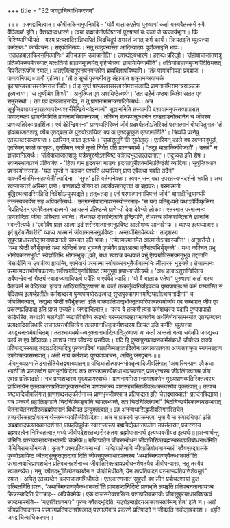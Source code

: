 +++
title = "32 जगद्वाचित्वाधिकरणम्"

+++
॥जगद्वाचित्वात्॥ कौषीतकिनामुपनिषदि - 'योवै बालाकएतेषां पुरुषाणां कर्ता यस्यवैतत्कर्म सवै वैदितव्य' इति। वैशब्दोऽवधारणे। त्वया ब्रह्मत्वेनोपदिष्टानां पुरुषाणां यः कर्ता ते यत्कार्यभूताः। किं विशिष्याभिधीयते। यस्य प्रत्यक्षादिसन्निधापितं चिदचिद्रूपं समस्तं जगत् कर्म कार्यं। क्रियतइति व्युत्पत्त्या कर्मशब्दः" कार्यवचनः। सएववेदितव्यः। नतु त्वदुपन्यस्ता आदित्यादयः पूर्वोक्ताइति भावः। 'ततउहबालाकिस्समित्पाणिः" प्रतिचक्राम उपायानीति'। उशब्दोऽवधारणे। हशब्दः प्रसिद्धौ। 'तंहोवाचाजातशत्रुः प्रतिलोमरूपमेवस्यात् यत्क्षत्रियो ब्राह्मणमुपनयेत् एहिव्येवत्वा ज्ञापयियिष्यामीति'। क्षत्रियोब्राह्मणमुपनयेदितियत्तत् विपरीतरूपमेव स्यात्। अतएहित्वामुपनयनमन्तरेण ब्रह्मविज्ञापयिष्यामि। 'तंह पाणावभिपद्य प्रवव्राज'। पाणावभिपद्य=पाणौ गृहीत्वा। 'तौ ह सुप्तं पुरुषमीयतुः तंहाजात शत्रुरामन्त्रयांचक्रे बृहन्पाण्डरवासस्सोमराज'न्निति। तं ह सुप्तं पाण्डरवासस्त्वसोमराजत्वादि प्राणनामभिरामन्त्रयाञ्चक्र इत्यन्वयः। 'स तूष्णीमेव शिश्ये'। अनुत्थित एव अशयिष्टेत्यर्थः। 'तत उहैनं यष्ठ्या चिक्षेप सतत एव समुत्तस्थौ'। तत एव दण्डताडनादेव, न तु प्राणनामामन्त्रणादिनेत्यर्थः। अत्र सुषुप्तिदशायामुपरतव्यापरेभ्यश्शरीरेन्द्रियेभ्योऽन्यत्वं" सुज्ञानमिति तस्यामपि दशायामनुपरतव्यापारात् प्राणादन्यत्वं ज्ञापनीयमिति प्राणनामभिरामन्त्रणम्। तस्मिन् सत्यप्यनुत्थानेन दण्डताडनोत्थानेन च जीवस्य प्राणव्यतिरेकः प्रदर्शितः। एवं देहेन्द्रियमनः" प्राणव्यतिरिक्तं जीवं प्रदर्श्यततोऽतिरिक्तं परमात्मानं बोधयितुमाह-'तं होवाचाजातशत्रुः क्वैष एतद्बालाके पुरुषोऽशयिष्ट क्व वा एतदबूत्कुत एतदागादिति'। त्रिष्वपि प्रश्नेषु एतच्छब्दस्सप्तम्यन्तः। एतस्मिन् काल इत्यर्थः। 'सुपांसुलुगि'ति सुपोलुक्। एतस्मिन् काले क्व स्वप्नमनुभूतं, एतस्मिन् काले क्वसुप्तः, एतस्मिन् काले कुतो निर्गत एति प्रश्नत्रयार्थः। 'तदुह बालाकिर्नविजज्ञौ'। उत्तरं" न ज्ञातवानित्यर्थः। 'तंहोवाचाजातशत्रुः यत्रैषपुरुषोऽशयिष्ट यत्रैतदभूद्यतएतदागात्'। तदुच्यत इति शेषः। स्वप्नस्थानप्रश्नं प्रतिवक्ति - 'हिता नाम हृदयस्य नाड्यः हृदयात्पुरीततमभिप्रतिष्ठंती'त्यादिना। सुषुप्तिश्थान प्रश्नस्योत्तरमाह- 'यदा सुप्तो न कञ्चन पश्यति अथास्मिन् प्राण एवैकधा भवति तदैनं" वाक्सर्वैर्नामभिस्सहाप्येती'त्यादिना। 'सुप्त' इति वर्तमानेक्तः। स्वपन् सन् यदा उपरतस्वप्नदर्शनो भवति। अथ स्वप्नानन्तरं अस्मिन् प्राणे। प्राणशब्दो योगेन वा अपर्यवसानवृत्त्या वा ब्रह्मपरः। परमात्मनो बुद्धिस्थत्वादस्मिन्निति निर्देशोऽप्युपपद्यते। तत्=तदा। एनं परमात्मानमपियन्तं जीवं" वागादीन्द्रियाण्यपि तत्तत्स्वकार्येण सह अपियंतीत्यर्थः। उद्गमनोपादानप्रश्नस्योत्तरमाह- 'स यदा प्रतिबुध्यते यथाऽग्रेर्विष्फुलिंगा विप्रतिष्ठेरन् एवमेवैतस्मादात्मनो यतायतनं प्रतिष्ठन्ते प्राणेभ्यो देवा देवेभ्यो लोकाः। एतस्मात् परमात्मनः प्राणशब्दिता जीवाः प्रस्थिता भवन्ति। तेभ्यस्छ देवशब्दितानि इन्द्रियाणि, तेभ्यश्च लोकशब्दितानि ज्ञानानि भवन्तीत्यर्थः। 'एवमेवैष प्राज्ञ आत्मा इदं शरीरमात्मानमनुप्रविष्ट आलोमभ्य आनखेभ्यः'। व्याप्य इत्यध्याहारः। इदं पुरोवर्तिशरीरं" व्याप्य आत्मानं जीवात्मानमनुप्रविष्टः। अन्तर्यामितयेत्यर्थः। तादृशस्य सुषुप्त्याधारत्वोद्गमनापादानत्वे सम्भवत इति भावः। 'तमेतमात्मानमेत आत्मानोऽन्ववस्यन्ति'। अनुवर्तन्ते। 'यथा श्रेष्ठी स्वैर्भुङ्क्ते यथा श्रोष्ठिनं स्वा भुञ्जते एवमेवैष प्राज्ञआत्मा एतैरात्मभिर्भुङ्क्ते'। यथा कश्चित् प्रभुः भोगोपकरणभूतैः" स्वैर्ज्ञातिभिः भोगान्भुङ््क्ते, यथा स्वाश्च बन्धवःतं प्रभुं ऐश्वर्यादिसमग्रमनुभूय तद्दत्तानि वित्तादीनि च उपजीव्य हृष्यन्ति, एवमेवायं परमात्मा स्वोपकरणभूतैर्जीवात्मभिः लीलारसं भुङ्क्ते। तेचात्मानः परमात्मदत्तभोगोपकरणाः सर्वैश्वर्यादिगुणविशिष्टं तमनुभूय हृषाभवन्तीत्यर्थः। 'अथ हत्वाऽसुरान्विजित्य सर्वेषान्देवानां श्रैष्ठ्यं स्वाराज्यमाधिपत्यं पर्येति य एवंवेदे'त्यादि। 'यो वै बालाक एतेषां" पुरुषाणां कर्ता यस्य वैतत्कर्म स वेदितव्य' इत्यत्र आदित्यादिपुरुषाणां यः कर्ता तत्कर्तृत्वनिर्वाहकञ्च पुण्यपापलक्षणं कर्म यस्यास्ति स वेदितव्य इत्यर्थप्रतीतेः कर्मशब्दस्य पुण्यपापयोरूढत्वात् सुप्तपुरुषागमनयष्टिघातोत्थापनादीनां" च जीवलिंगत्वात्, 'तद्यथा श्रेष्ठी स्वैर्भुङ्क्त' इति वाक्यप्रतिपाद्यभोक्तृत्वपरिपाल्यत्वयोर्जीव एव सम्भवात् जीव एव प्रकरणप्रतिपाद्य इति प्राप्त उच्यते॥ जगद्वाचित्वात्। 'यस्य वै तत्कर्मे'त्यत्र कर्मशब्दस्य यद्यपि पुण्यपापादौ रूढिरस्ति, तथाऽपि चलनेऽपि रूढ्यविशेषेण रूढ्योः परस्परकलहायमानत्वेन अर्थनिर्णयासामर्थ्यात् एतच्छब्दस्य प्रत्यक्षादिसन्निधापि तजगत्परत्वौचित्येन तत्समानाधिकृकर्मशब्दस्य क्रियत इति कर्मेति व्युत्पत्त्या जगद्वचनत्वमेवाचितम्। ततश्चायमर्थः-त्वदुक्तानामादित्यादिपुरुषाणां यः कर्ता अन्ततो गत्वा सर्वमपि जगद्यस्य कार्यं स एव वेदितव्यः। ततश्च नात्र जीवस्य प्रसक्तिः। यदि हि पुण्यापुण्यलक्षणकर्मसंबन्धी जीवोऽत्र वाक्ये प्रतिपाद्यस्स्यात् तदाऽऽदित्यादिषु पुरुषवादिनां बालाकिमब्रह्मवादित्वेन प्रत्याख्यातवता अजातशत्रुणा स्वयमब्रह्मण उपदेश्यत्वासम्भवात्। अतो नायं कर्मशब्दः पुण्यपापवचनः, अपितु जगद्वचनः॥॥जीवमुख्यप्राणलिङ्गान्नेतिचेत्तद्व्याख्यातम्॥ यष्टिघातोत्थापनभोक्तृत्वादिजीवलिंगात् 'अथास्मिन्प्राण एवैकधा भवती'ति प्राणशब्देन प्राणभृतन्निर्दिश्य तत्र करणग्रामस्यैकधाभावश्रवणात् प्राणभृत्त्वस्य जीवलिंगत्वाच्च जीव एवात्र प्रतिपाद्यते। नच प्राणशब्दस्य मुख्यप्राणएवार्थः। प्राणनामभिरामन्त्रणाश्रवणेन मुख्यप्राणव्यतिरिक्तत्वस्य ज्ञापितत्वेन एतत्प्रकरणप्रतिपाद्यत्वासम्भवेन प्राणशब्दस्य प्राणसहचरितजीवलक्षकत्वस्यैव युक्तत्वात्। ततश्च यष्ट्यादिजीवलिंगात् प्राणशब्दसङ्कीर्तनाच्च प्राणभृज्जीवएवात्र प्रतिपाद्यत इति चेत्तद्व्याख्यातं" प्रतर्दनविद्यायां। यत्र प्रकरणे ब्रह्मलिङ्गानि चिदचिल्लिङ्गानि चोपलभ्यन्ते, तत्र चिदचिल्लिंगानां" चिदचिच्छरीरकान्वयसम्भवात् चेतनाचेतनशरीरकब्रह्मोपासनं विधीयत इत्युक्तत्वात्। इह अनन्यथासिद्धजीवलिंगमस्तिचेत् तच्छरीरकब्रह्मोपासनार्थस्तन्मध्यवर्तिजीवोपदेशः। अत्र च प्रकरणे उपक्रमएव 'मृषा वै मा संवादयिष्ठा' इति अब्रह्मवादप्रत्याख्यानदर्शनात् पापहतिपूर्वक स्वाराज्यरूप ब्रह्मविद्यैकान्तफलेन उपसंहारात् प्रकरणस्य ब्रह्मपरत्वेन निश्चितत्वात् मध्ये जीवोपदेशस्तच्छरीरकतया ब्रह्मोपासनार्थ इत्यध्यवसीयत इत्यर्थः॥॥अन्यार्थन्तु जैमिनिः प्रश्नव्याखायनाभ्यामपि चैवमेके॥ यष्टिघातेन जीवसम्बोधनं जीवातिरिक्तब्रह्मस्वरूपप्रतिबोधनार्थमिति जैमिनिराचार्योमन्यते। कुतः? प्रश्नप्रतिवचनाभ्यां। यष्टिघातेनापि जीवप्रतिबोधनानन्तरं 'क्वैषएतद्बालके पुरुषोऽशयिष्ट क्वैतदभूत्कुतएतदागा'दिति जीवसुषुप्त्याधारप्रश्नस्य 'अथास्मिन्प्राणएवैकधाभवती'ति परमात्मवाचिप्राणशब्देन प्रतिवचनदर्शनाच्च जीवातिरिक्तब्रह्मप्रबोधनशेषतयैव जीवोपन्यासः, नतु तस्यैव स्वातन्त्र्येण। ननु 'क्वैतदभू'दित्येतच्छब्देन न जीवोभिधीयते, येन तत्प्रतिपादनं परमात्मप्रतिपत्तिशेषभूतं" स्यात्। अपितु एतच्छब्देन करणजातमभिधीयते। एतत्करणजातं सुषुप्तौ क्व लीनं प्रबोधदशायां कुत उत्थितमिति प्रश्नः, 'अथास्मिन्प्राणएवैकधाभवती'ति प्राणशब्दानिर्दिष्टे प्राणभृति लयइति प्रतिवचनतातप्रयञ्च किन्नस्यादिति चेत्तत्राह-- अपिचैवमेके। एके वाजसनेयशाखिनः प्रश्नप्रतिवचनयोः जीवसुषुप्त्याधारविषयत्वं स्पष्टमामनंति-- 'यएषविज्ञानमयः" पुरुषः क्वैतदभूदिति, यएषोऽन्तर्हृदयआकाशस्तस्मिन् शेत' इति च। अतो जीवप्रतिपादनस्य परमात्मप्रतिपादनशेषत्वात् परमात्मैवात्र प्रकरणे प्रतिपाद्यो न जीवइति नचोद्यावकाशः॥ ॥इति जगद्वाचित्वाधिकरणम्॥